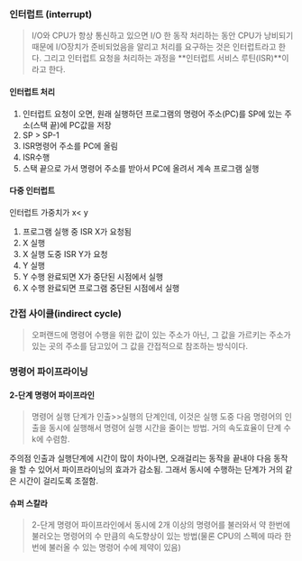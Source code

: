 ### 인터럽트 (interrupt)
> I/O와 CPU가 항상 통신하고 있으면 I/O 한 동작 처리하는 동안 CPU가 낭비되기 때문에 I/O장치가 준비되었음을 알리고 처리를 요구하는 것은 인터럽트라고 한다. 그리고 인터럽트 요청을 처리하는 과정을 **인터럽트 서비스 루틴(ISR)**이라고 한다.

#### 인터럽트 처리
1. 인터럽트 요청이 오면, 원래 실행하던 프로그램의 명령어 주소(PC)를 SP에 있는 주소(스택 끝)에 PC값을 저장
2. SP > SP-1
3. ISR명령어 주소를 PC에 올림
4. ISR수행
5. 스택 끝으로 가서 명령어 주소를 받아서 PC에 올려서 계속 프로그램 실행

#### 다중 인터럽트
인터럽트 가중치가 x\< y
1. 프로그램 실행 중 ISR X가 요청됨
2. X 실행
3. X 실행 도중 ISR Y가 요청
4. Y 실행 
5. Y 수행 완료되면 X가 중단된 시점에서 실행
6. X 수행 완료되면 프로그램 중단된 시점에서 실행

### 간접 사이클(indirect cycle)
> 오퍼랜드에 명령어 수행을 위한 값이 있는 주소가 아닌, 그 값을 가르키는 주소가 있는 곳의 주소를 담고있어 그 값을 간접적으로 참조하는 방식이다.

### 명령어 파이프라이닝
#### 2-단계 명령어 파이프라인
> 명령어 실행 단계가 인출>>실행의 단계인데, 이것은 실행 도중 다음 명령어의 인출을 동시에 실행해서 명령어 실행 시간을 줄이는 방법.
> 거의 속도효율이 단계 수 k에 수렴함.

주의점
인출과 실행단계에 시간이 많이 차이나면, 오래걸리는 동작을 끝내야 다음 동작을 할 수 있어서 파이프라이닝의 효과가 감소됨.
그래서 동시에 수행하는 단계가 거의 같은 시간이 걸리도록 조절함.

#### 슈퍼 스칼라
> 2-단게 명령어 파이프라인에서 동시에 2개 이상의 명령어를 불러와서 약 한번에 불러오는 명령어의 수 만큼의 속도향상이 있는 방법(물론 CPU의 스펙에 따라 한번에 불러올 수 있는 명령어 수에 제약이 있음)